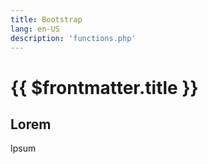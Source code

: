 ```yaml
---
title: Bootstrap
lang: en-US
description: 'functions.php'
---
```


# {{ $frontmatter.title }}

## Lorem

Ipsum